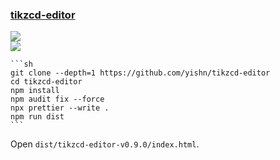### [tikzcd-editor](https://github.com/yishn/tikzcd-editor)

![](https://img.shields.io/github/license/yishn/tikzcd-editor?style=flat-square)<br />
[![](https://img.shields.io/github/last-commit/scillidan/tikzcd-editor/master?label=last%20commit%20(fork)&style=flat-square)](https://github.com/scillidan/tikzcd-editor)

````{tab} From source
```sh
git clone --depth=1 https://github.com/yishn/tikzcd-editor
cd tikzcd-editor
npm install
npm audit fix --force
npx prettier --write .
npm run dist
```
````

Open `dist/tikzcd-editor-v0.9.0/index.html`.